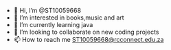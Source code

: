 - 👋 Hi, I’m @ST10059668
- 👀 I’m interested in books,music and art
- 🌱 I’m currently learning java
- 💞️ I’m looking to collaborate on new coding projects
- 📫 How to reach me ST10059668@rcconnect.edu.za

<!---
ST10059668/ST10059668 is a ✨ special ✨ repository because its `README.md` (this file) appears on your GitHub profile.
You can click the Preview link to take a look at your changes.
--->
